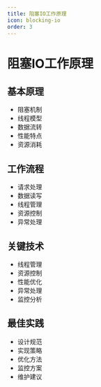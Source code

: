 ```yaml
---
title: 阻塞IO工作原理
icon: blocking-io
order: 3
---
```


# 阻塞IO工作原理

## 基本原理
- 阻塞机制
- 线程模型
- 数据流转
- 性能特点
- 资源消耗

## 工作流程
- 请求处理
- 数据读写
- 线程管理
- 资源控制
- 异常处理

## 关键技术
- 线程管理
- 资源控制
- 性能优化
- 异常处理
- 监控分析

## 最佳实践
- 设计规范
- 实现策略
- 优化方法
- 监控方案
- 维护建议
